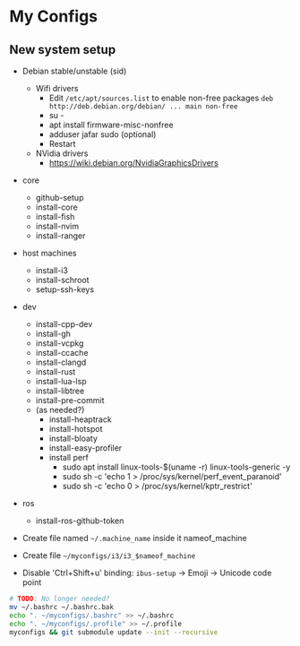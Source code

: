 # My Configs

## New system setup

- Debian stable/unstable (sid)
  - Wifi drivers
    - Edit `/etc/apt/sources.list` to enable non-free packages `deb http://deb.debian.org/debian/ ... main non-free`
    - su -
    - apt install firmware-misc-nonfree
    - adduser jafar sudo (optional)
    - Restart
  - NVidia drivers
    - https://wiki.debian.org/NvidiaGraphicsDrivers
- core
  - github-setup
  - install-core
  - install-fish
  - install-nvim
  - install-ranger
- host machines
  - install-i3
  - install-schroot
  - setup-ssh-keys
- dev
  - install-cpp-dev
  - install-gh
  - install-vcpkg
  - install-ccache
  - install-clangd
  - install-rust
  - install-lua-lsp
  - install-libtree
  - install-pre-commit
  - (as needed?)
    - install-heaptrack
    - install-hotspot
    - install-bloaty
    - install-easy-profiler
    - install perf
      - sudo apt install linux-tools-$(uname -r) linux-tools-generic -y
      - sudo sh -c 'echo 1 > /proc/sys/kernel/perf_event_paranoid'
      - sudo sh -c 'echo 0 > /proc/sys/kernel/kptr_restrict'
- ros
  - install-ros-github-token

- Create file named `~/.machine_name` inside it nameof_machine
- Create file `~/myconfigs/i3/i3_$nameof_machine`
- Disable 'Ctrl+Shift+u' binding: `ibus-setup` -> Emoji -> Unicode code point

```bash
# TODO: No longer needed?
mv ~/.bashrc ~/.bashrc.bak
echo ". ~/myconfigs/.bashrc" >> ~/.bashrc
echo ". ~/myconfigs/.profile" >> ~/.profile
myconfigs && git submodule update --init --recursive
```
